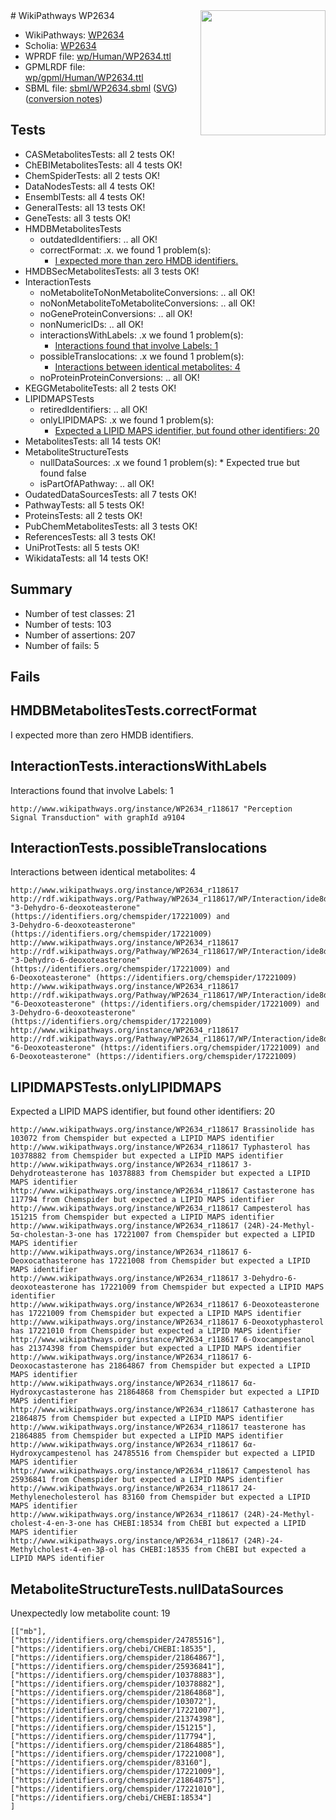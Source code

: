 <img style="float: right; width: 200px" src="../logo.png" />
# WikiPathways WP2634

* WikiPathways: [WP2634](https://identifiers.org/wikipathways:WP2634)
* Scholia: [WP2634](https://scholia.toolforge.org/wikipathways/WP2634)
* WPRDF file: [wp/Human/WP2634.ttl](../wp/Human/WP2634.ttl)
* GPMLRDF file: [wp/gpml/Human/WP2634.ttl](../wp/gpml/Human/WP2634.ttl)
* SBML file: [sbml/WP2634.sbml](../sbml/WP2634.sbml) ([SVG](../sbml/WP2634.svg)) ([conversion notes](../sbml/WP2634.txt))

## Tests
* CASMetabolitesTests: all 2 tests OK!
* ChEBIMetabolitesTests: all 4 tests OK!
* ChemSpiderTests: all 2 tests OK!
* DataNodesTests: all 4 tests OK!
* EnsemblTests: all 4 tests OK!
* GeneralTests: all 13 tests OK!
* GeneTests: all 3 tests OK!
* HMDBMetabolitesTests
    * outdatedIdentifiers: .. all OK!
    * correctFormat: .x. we found 1 problem(s):
        * [I expected more than zero HMDB identifiers.](#ad154c1e)
* HMDBSecMetabolitesTests: all 3 tests OK!
* InteractionTests
    * noMetaboliteToNonMetaboliteConversions: .. all OK!
    * noNonMetaboliteToMetaboliteConversions: .. all OK!
    * noGeneProteinConversions: .. all OK!
    * nonNumericIDs: .. all OK!
    * interactionsWithLabels: .x we found 1 problem(s):
        * [Interactions found that involve Labels: 1](#630d2678)
    * possibleTranslocations: .x we found 1 problem(s):
        * [Interactions between identical metabolites: 4](#d59038c7)
    * noProteinProteinConversions: .. all OK!
* KEGGMetaboliteTests: all 2 tests OK!
* LIPIDMAPSTests
    * retiredIdentifiers: .. all OK!
    * onlyLIPIDMAPS: .x we found 1 problem(s):
        * [Expected a LIPID MAPS identifier, but found other identifiers: 20](#d0bfb697)
* MetabolitesTests: all 14 tests OK!
* MetaboliteStructureTests
    * nullDataSources: .x we found 1 problem(s):
            * Expected true but found false
    * isPartOfAPathway: .. all OK!
* OudatedDataSourcesTests: all 7 tests OK!
* PathwayTests: all 5 tests OK!
* ProteinsTests: all 2 tests OK!
* PubChemMetabolitesTests: all 3 tests OK!
* ReferencesTests: all 3 tests OK!
* UniProtTests: all 5 tests OK!
* WikidataTests: all 14 tests OK!


## Summary

* Number of test classes: 21
* Number of tests: 103
* Number of assertions: 207
* Number of fails: 5

## Fails

<a name="ad154c1e" />

## HMDBMetabolitesTests.correctFormat

I expected more than zero HMDB identifiers.
<a name="630d2678" />

## InteractionTests.interactionsWithLabels

Interactions found that involve Labels: 1
```
http://www.wikipathways.org/instance/WP2634_r118617 "Perception
Signal Transduction" with graphId a9104
```

<a name="d59038c7" />

## InteractionTests.possibleTranslocations

Interactions between identical metabolites: 4
```
http://www.wikipathways.org/instance/WP2634_r118617 http://rdf.wikipathways.org/Pathway/WP2634_r118617/WP/Interaction/ide8d267f7 "3-Dehydro-6-deoxoteasterone" (https://identifiers.org/chemspider/17221009) and 
3-Dehydro-6-deoxoteasterone" (https://identifiers.org/chemspider/17221009)
http://www.wikipathways.org/instance/WP2634_r118617 http://rdf.wikipathways.org/Pathway/WP2634_r118617/WP/Interaction/ide8d267f7 "3-Dehydro-6-deoxoteasterone" (https://identifiers.org/chemspider/17221009) and 
6-Deoxoteasterone" (https://identifiers.org/chemspider/17221009)
http://www.wikipathways.org/instance/WP2634_r118617 http://rdf.wikipathways.org/Pathway/WP2634_r118617/WP/Interaction/ide8d267f7 "6-Deoxoteasterone" (https://identifiers.org/chemspider/17221009) and 
3-Dehydro-6-deoxoteasterone" (https://identifiers.org/chemspider/17221009)
http://www.wikipathways.org/instance/WP2634_r118617 http://rdf.wikipathways.org/Pathway/WP2634_r118617/WP/Interaction/ide8d267f7 "6-Deoxoteasterone" (https://identifiers.org/chemspider/17221009) and 
6-Deoxoteasterone" (https://identifiers.org/chemspider/17221009)
```

<a name="d0bfb697" />

## LIPIDMAPSTests.onlyLIPIDMAPS

Expected a LIPID MAPS identifier, but found other identifiers: 20
```
http://www.wikipathways.org/instance/WP2634_r118617 Brassinolide has 103072 from Chemspider but expected a LIPID MAPS identifier
http://www.wikipathways.org/instance/WP2634_r118617 Typhasterol has 10378882 from Chemspider but expected a LIPID MAPS identifier
http://www.wikipathways.org/instance/WP2634_r118617 3-Dehydroteasterone has 10378883 from Chemspider but expected a LIPID MAPS identifier
http://www.wikipathways.org/instance/WP2634_r118617 Castasterone has 117794 from Chemspider but expected a LIPID MAPS identifier
http://www.wikipathways.org/instance/WP2634_r118617 Campesterol has 151215 from Chemspider but expected a LIPID MAPS identifier
http://www.wikipathways.org/instance/WP2634_r118617 (24R)-24-Methyl-5α-cholestan-3-one has 17221007 from Chemspider but expected a LIPID MAPS identifier
http://www.wikipathways.org/instance/WP2634_r118617 6-Deoxocathasterone has 17221008 from Chemspider but expected a LIPID MAPS identifier
http://www.wikipathways.org/instance/WP2634_r118617 3-Dehydro-6-deoxoteasterone has 17221009 from Chemspider but expected a LIPID MAPS identifier
http://www.wikipathways.org/instance/WP2634_r118617 6-Deoxoteasterone has 17221009 from Chemspider but expected a LIPID MAPS identifier
http://www.wikipathways.org/instance/WP2634_r118617 6-Deoxotyphasterol has 17221010 from Chemspider but expected a LIPID MAPS identifier
http://www.wikipathways.org/instance/WP2634_r118617 6-Oxocampestanol has 21374398 from Chemspider but expected a LIPID MAPS identifier
http://www.wikipathways.org/instance/WP2634_r118617 6-Deoxocastasterone has 21864867 from Chemspider but expected a LIPID MAPS identifier
http://www.wikipathways.org/instance/WP2634_r118617 6α-Hydroxycastasterone has 21864868 from Chemspider but expected a LIPID MAPS identifier
http://www.wikipathways.org/instance/WP2634_r118617 Cathasterone has 21864875 from Chemspider but expected a LIPID MAPS identifier
http://www.wikipathways.org/instance/WP2634_r118617 teasterone has 21864885 from Chemspider but expected a LIPID MAPS identifier
http://www.wikipathways.org/instance/WP2634_r118617 6α-Hydroxycampestenol has 24785516 from Chemspider but expected a LIPID MAPS identifier
http://www.wikipathways.org/instance/WP2634_r118617 Campestenol has 25936841 from Chemspider but expected a LIPID MAPS identifier
http://www.wikipathways.org/instance/WP2634_r118617 24-Methylenecholesterol has 83160 from Chemspider but expected a LIPID MAPS identifier
http://www.wikipathways.org/instance/WP2634_r118617 (24R)-24-Methyl-cholest-4-en-3-one has CHEBI:18534 from ChEBI but expected a LIPID MAPS identifier
http://www.wikipathways.org/instance/WP2634_r118617 (24R)-24-Methylcholest-4-en-3β-ol has CHEBI:18535 from ChEBI but expected a LIPID MAPS identifier
```

<a name="91904192" />

## MetaboliteStructureTests.nullDataSources

Unexpectedly low metabolite count: 19
```
[["mb"],
["https://identifiers.org/chemspider/24785516"],
["https://identifiers.org/chebi/CHEBI:18535"],
["https://identifiers.org/chemspider/21864867"],
["https://identifiers.org/chemspider/25936841"],
["https://identifiers.org/chemspider/10378883"],
["https://identifiers.org/chemspider/10378882"],
["https://identifiers.org/chemspider/21864868"],
["https://identifiers.org/chemspider/103072"],
["https://identifiers.org/chemspider/17221007"],
["https://identifiers.org/chemspider/21374398"],
["https://identifiers.org/chemspider/151215"],
["https://identifiers.org/chemspider/117794"],
["https://identifiers.org/chemspider/21864885"],
["https://identifiers.org/chemspider/17221008"],
["https://identifiers.org/chemspider/83160"],
["https://identifiers.org/chemspider/17221009"],
["https://identifiers.org/chemspider/21864875"],
["https://identifiers.org/chemspider/17221010"],
["https://identifiers.org/chebi/CHEBI:18534"]
]
```

